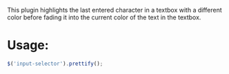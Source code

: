 This plugin highlights the last entered character in a textbox with a different color before fading it into the current color of the text in the textbox.

# Usage:
```javascript
$('input-selector').prettify();
```